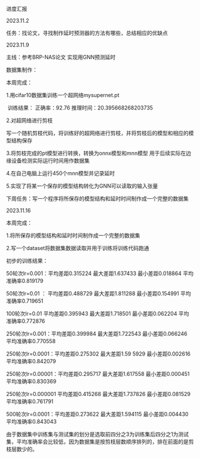 进度汇报

2023.11.2

任务：找论文，寻找制作延时预测器的方法有哪些，总结相应的优缺点



2023.11.9 

主线：参考BRP-NAS论文 实现用GNN预测延时



数据集制作：

本周完成：

1.用cifar10数据集训练一个超网络mysupernet.pt

​       训练结果：    正确率：92.76 推理时间：20.395668268203735

2.对超网络进行剪枝

​       写一个随机剪枝代码，将训练好的超网络进行剪枝，并将剪枝后的模型和相应的模型结构保存

3.将剪枝完成的pt模型进行转换，转换为onnx模型和mnn模型 用于后续实际在边缘设备检测实际运行时间用作数据集

4.在自己电脑上运行450个mnn模型并记录延时

5.实现了将某一个保存的模型结构转化为GNN可以读取的输入张量



下周任务：写一个程序将所保存的模型结构和延时时间制作成一个完整的数据集



2023.11.16

本周完成：

1.将所保存的模型结构和延时时间制作成一个完整的数据集

2.写一个dataset将数据集数据读取并用于训练将训练代码跑通

初步的训练结果：

50轮次lr=0.001：平均差距0.315224 最大差距1.637433 最小差距0.018864 平均准确率0.819179

50轮次lr=0.01 ： 平均差距0.488729 最大差距1.811288 最小差距0.154991 平均准确率0.719651 

100轮次lr=0.01    平均差距0.395943 最大差距1.718501 最小差距0.062204 平均准确率0.772876



250轮次lr=0.001：平均差距0.399984 最大差距1.722543 最小差距0.066246 平均准确率0.770558

250轮次lr=0.0001：平均差距0.275302 最大差距1.59 5929 最小差距0.002616 平均准确率0.842079

250轮次lr=0.00001：平均差距0.295717 最大差距1.617558 最小差距0.000451 平均准确率0.830369

250轮次lr=0.000001 平均差距0.415268 最大差距1.737826 最小差距0.081529 平均准确率0.761791



500轮次lr=0.0001：平均差距0.273622 最大差距1.594115 最小差距0.004430 平均准确率0.843043

​       由于数据集中训练集与测试集的划分是选取前四分之3为训练集后四分之1为测试集，平均准确率会比较低，因为数据集是按剪枝层数顺序排列的，排在前面的是剪枝层数少的。





